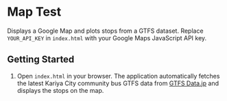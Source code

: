 # Map Test

Displays a Google Map and plots stops from a GTFS dataset. Replace `YOUR_API_KEY` in `index.html` with your Google Maps JavaScript API key.

## Getting Started

1. Open `index.html` in your browser. The application automatically fetches the
   latest Kariya City community bus GTFS data from [GTFS Data.jp](https://gtfs-data.jp)
   and displays the stops on the map.
